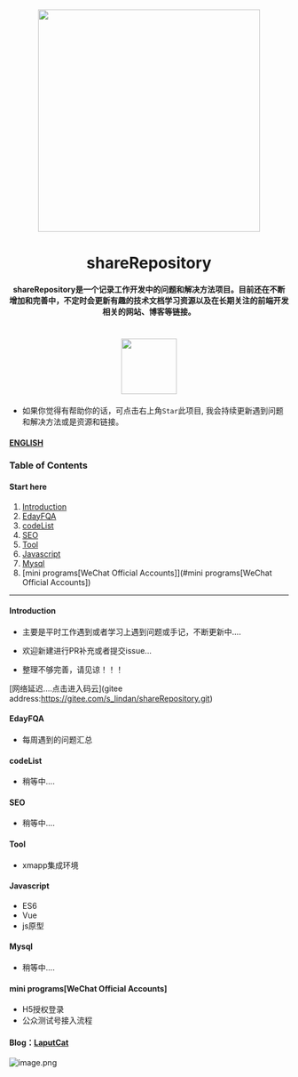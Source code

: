 

<h1 align="center"><a target="_blank" herf="https://gitub.com/fuduoluo/shareRepository" alt="shareRepository"><img src="https://i.loli.net/2020/04/08/D47fFg53xr2GEdk.png" width = "400" style="max-width:100%;align:center"/></a></h1>

<h1 align="center">&nbsp;shareRepository&nbsp;</h1>

<h4 align="center">shareRepository是一个记录工作开发中的问题和解决方法项目。目前还在不断增加和完善中，不定时会更新有趣的技术文档学习资源以及在长期关注的前端开发相关的网站、博客等链接。</h4>

<h1 align="center">
    
</h1>

<h1 align="center"><img src="https://img.shields.io/badge/PRs-welcome-brightgreen.svg?style=flat-square" width = "100" /></h1>

* 如果你觉得有帮助你的话，可点击右上角`Star`此项目, 我会持续更新遇到问题和解决方法或是资源和链接。

#### [ENGLISH](https://github.com/fuduoluo/shareRepository/blob/master/README.en.md)

### Table  of Contents

#### Start here

1. [Introduction](#Introduction)
2. [EdayFQA](#EdayFQA)
3. [codeList](#codeList)
4. [SEO](#SEO)
5. [Tool](#Tool)
6. [Javascript](#Javascript)
7. [Mysql](#Mysql)
8. [mini programs[WeChat Official Accounts]](#mini programs[WeChat Official Accounts])

___



#### Introduction

- 主要是平时工作遇到或者学习上遇到问题或手记，不断更新中....

- 欢迎新建进行PR补充或者提交issue...

- 整理不够完善，请见谅！！！

[网络延迟....点击进入码云](gitee address:https://gitee.com/s_lindan/shareRepository.git)

#### EdayFQA

- 每周遇到的问题汇总

#### codeList

- 稍等中....

#### SEO

- 稍等中....

#### Tool

- xmapp集成环境

#### Javascript

- ES6
- Vue
- js原型

#### Mysql

- 稍等中....

#### mini programs[WeChat Official Accounts]

- H5授权登录
- 公众测试号接入流程

#### Blog：[LaputCat](https://www.phpcoder.club/)

![image.png](https://i.loli.net/2020/04/08/w2lTrb8pREieOtJ.png)